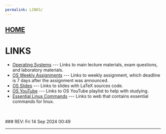 ```yaml
---
permalink: LINKS/
---
```


## [HOME](../)

# LINKS

* [Operating Systems](https://os.vlsm.org/) ---
  Links to main lecture materials, exam questions, and laboratory materials.
* [OS Weekly Assignments](https://demos.vlsm.org/) ---
  Links to weekly assignment, which deadline is 7 days after the assignment was announced.
* [OS Slides](https://docos.vlsm.org/) ---
  Links to slides with LaTeX sources code.
* [OS YouTube](https://os.vlsm.org/playlists/) ---
  Links to OS YouTube playlist to help with studying.
* [Essential Linux Commands](https://www.hostinger.com/tutorials/linux-commands) --- Links to web that contains essential commands for linux.
<br>
<br>
### REV: Fri 14 Sep 2024 00:49
<hr>
